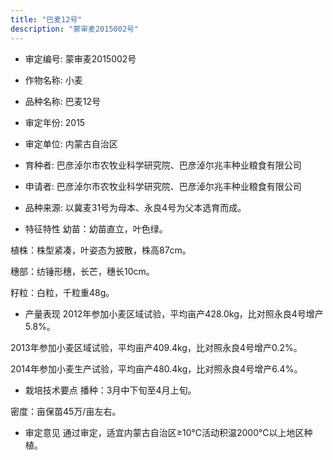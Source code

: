 ```yaml
---
title: "巴麦12号"
description: "蒙审麦2015002号"
---
```

* 审定编号:  蒙审麦2015002号

*  作物名称:  小麦

*  品种名称:  巴麦12号

*  审定年份:  2015

*  审定单位:  内蒙古自治区

* 育种者:  巴彦淖尔市农牧业科学研究院、巴彦淖尔兆丰种业粮食有限公司

*  申请者:  巴彦淖尔市农牧业科学研究院、巴彦淖尔兆丰种业粮食有限公司

*  品种来源:  以冀麦31号为母本、永良4号为父本选育而成。

*  特征特性
幼苗：幼苗直立，叶色绿。
植株：株型紧凑，叶姿态为披散，株高87cm。
穗部：纺锤形穗，长芒，穗长10cm。
籽粒：白粒，千粒重48g。 


*  产量表现
2012年参加小麦区域试验，平均亩产428.0kg，比对照永良4号增产5.8%。
2013年参加小麦区域试验，平均亩产409.4kg，比对照永良4号增产0.2%。
2014年参加小麦生产试验，平均亩产480.4kg，比对照永良4号增产6.4%。


*  栽培技术要点
播种：3月中下旬至4月上旬。
密度：亩保苗45万/亩左右。


*  审定意见
通过审定，适宜内蒙古自治区≥10℃活动积温2000℃以上地区种植。
